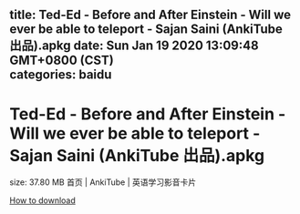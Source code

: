 
title: Ted-Ed - Before and After Einstein - Will we ever be able to teleport  - Sajan Saini (AnkiTube 出品).apkg
date: Sun Jan 19 2020 13:09:48 GMT+0800 (CST)    
categories: baidu
---

# Ted-Ed - Before and After Einstein - Will we ever be able to teleport  - Sajan Saini (AnkiTube 出品).apkg
size: 37.80 MB
 首页 | AnkiTube | 英语学习影音卡片
 

[How to download](https://bpcam.bemobtrk.com/go/2ceec3aa-1ca2-46d6-b9ff-aaa5c184517c?jno=558)